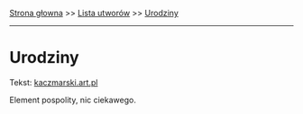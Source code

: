 [Strona głowna](../index.md) >> [Lista utworów](../list.md) >> [Urodziny](618.md)

---

# Urodziny

Tekst: [kaczmarski.art.pl](https://www.kaczmarski.art.pl/tworczosc/wiersze/urodziny/)

Element pospolity, nic ciekawego.